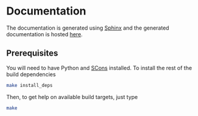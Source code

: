 # Documentation

The documentation is generated using [Sphinx](http://sphinx.pocoo.org/) and the generated documentation is hosted [here](http://autobahn.ws/testsuite).

## Prerequisites

You will need to have Python and [SCons](http://www.scons.org/) installed. To install the rest of the build dependencies

```sh
make install_deps
```

Then, to get help on available build targets, just type

```sh
make
```

